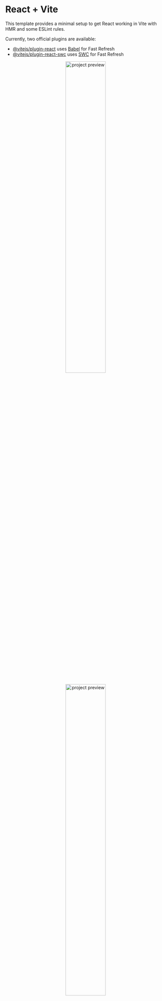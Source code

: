 
# React + Vite

This template provides a minimal setup to get React working in Vite with HMR and some ESLint rules.

Currently, two official plugins are available:

- [@vitejs/plugin-react](https://github.com/vitejs/vite-plugin-react/blob/main/packages/plugin-react/README.md) uses [Babel](https://babeljs.io/) for Fast Refresh
- [@vitejs/plugin-react-swc](https://github.com/vitejs/vite-plugin-react-swc) uses [SWC](https://swc.rs/) for Fast Refresh

<div align="center">
  <img src="https://github.com/user-attachments/assets/902523f4-723b-4c9a-b5c4-23d584387cd6" alt="project preview" width=50% />
  
  <img src="https://github.com/user-attachments/assets/c1421153-6ac7-4e15-b138-f378b7587810" alt="project preview" width=50% />
</div>
